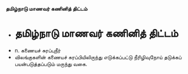 **தமிழ்நாடு மாணவர் கணினித் திட்டம்**
- # தமிழ்நாடு மாணவர் கணினித் திட்டம்
- n. கணையச் சுரப்புநீர்
- விலங்குகளின் கணையச் சுரப்பியிலிருந்து எடுக்கப்பட்டு நீரிழிவுநோய் தடுக்கப் பயன்படுத்தப்படும் மருந்து வகை.

